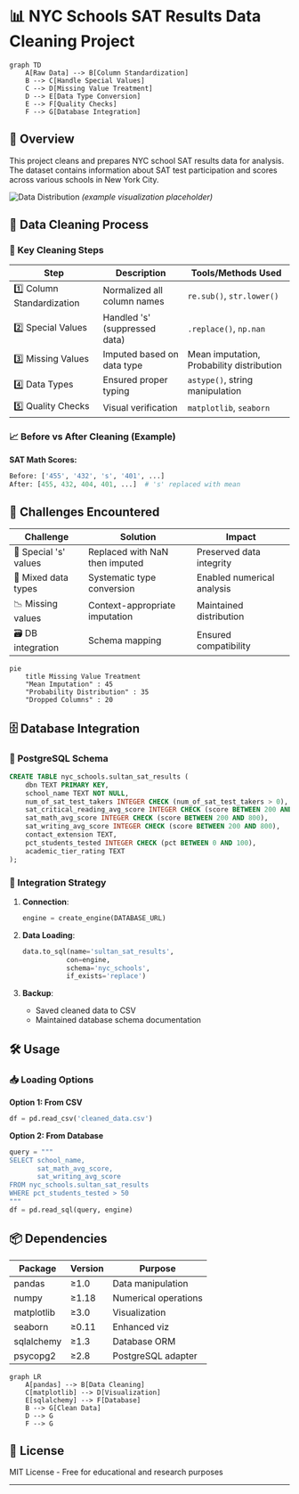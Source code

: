 # 📊 NYC Schools SAT Results Data Cleaning Project

```mermaid
graph TD
    A[Raw Data] --> B[Column Standardization]
    B --> C[Handle Special Values]
    C --> D[Missing Value Treatment]
    D --> E[Data Type Conversion]
    E --> F[Quality Checks]
    F --> G[Database Integration]
```

## 🏫 Overview
This project cleans and prepares NYC school SAT results data for analysis. The dataset contains information about SAT test participation and scores across various schools in New York City.

![Data Distribution](https://via.placeholder.com/600x200?text=SAT+Scores+Distribution+Visualization) *(example visualization placeholder)*

## 🧹 Data Cleaning Process

### 🔑 Key Cleaning Steps

| Step | Description | Tools/Methods Used |
|------|------------|--------------------|
| 1️⃣ Column Standardization | Normalized all column names | `re.sub()`, `str.lower()` |
| 2️⃣ Special Values | Handled 's' (suppressed data) | `.replace()`, `np.nan` |
| 3️⃣ Missing Values | Imputed based on data type | Mean imputation, Probability distribution |
| 4️⃣ Data Types | Ensured proper typing | `astype()`, string manipulation |
| 5️⃣ Quality Checks | Visual verification | `matplotlib`, `seaborn` |

### 📈 Before vs After Cleaning (Example)

**SAT Math Scores:**
```python
Before: ['455', '432', 's', '401', ...]
After: [455, 432, 404, 401, ...]  # 's' replaced with mean
```

## 🚧 Challenges Encountered

| Challenge | Solution | Impact |
|-----------|----------|--------|
| 🚫 Special 's' values | Replaced with NaN then imputed | Preserved data integrity |
| 🔢 Mixed data types | Systematic type conversion | Enabled numerical analysis |
| 📉 Missing values | Context-appropriate imputation | Maintained distribution |
| 🗃️ DB integration | Schema mapping | Ensured compatibility |

```mermaid
pie
    title Missing Value Treatment
    "Mean Imputation" : 45
    "Probability Distribution" : 35
    "Dropped Columns" : 20
```

## 🗄️ Database Integration

### 🐘 PostgreSQL Schema

```sql
CREATE TABLE nyc_schools.sultan_sat_results (
    dbn TEXT PRIMARY KEY,
    school_name TEXT NOT NULL,
    num_of_sat_test_takers INTEGER CHECK (num_of_sat_test_takers > 0),
    sat_critical_reading_avg_score INTEGER CHECK (score BETWEEN 200 AND 800),
    sat_math_avg_score INTEGER CHECK (score BETWEEN 200 AND 800),
    sat_writing_avg_score INTEGER CHECK (score BETWEEN 200 AND 800),
    contact_extension TEXT,
    pct_students_tested INTEGER CHECK (pct BETWEEN 0 AND 100),
    academic_tier_rating TEXT
);
```

### 🔌 Integration Strategy

1. **Connection**:
   ```python
   engine = create_engine(DATABASE_URL)
   ```
   
2. **Data Loading**:
   ```python
   data.to_sql(name='sultan_sat_results', 
              con=engine,
              schema='nyc_schools',
              if_exists='replace')
   ```

3. **Backup**:
   - Saved cleaned data to CSV
   - Maintained database schema documentation

## 🛠️ Usage

### 📥 Loading Options

**Option 1: From CSV**
```python
df = pd.read_csv('cleaned_data.csv')
```

**Option 2: From Database**
```python
query = """
SELECT school_name, 
       sat_math_avg_score,
       sat_writing_avg_score
FROM nyc_schools.sultan_sat_results
WHERE pct_students_tested > 50
"""
df = pd.read_sql(query, engine)
```

## 📦 Dependencies

| Package | Version | Purpose |
|---------|---------|---------|
| pandas | ≥1.0 | Data manipulation |
| numpy | ≥1.18 | Numerical operations |
| matplotlib | ≥3.0 | Visualization |
| seaborn | ≥0.11 | Enhanced viz |
| sqlalchemy | ≥1.3 | Database ORM |
| psycopg2 | ≥2.8 | PostgreSQL adapter |

```mermaid
graph LR
    A[pandas] --> B[Data Cleaning]
    C[matplotlib] --> D[Visualization]
    E[sqlalchemy] --> F[Database]
    B --> G[Clean Data]
    D --> G
    F --> G
```

## 📜 License
MIT License - Free for educational and research purposes

---
